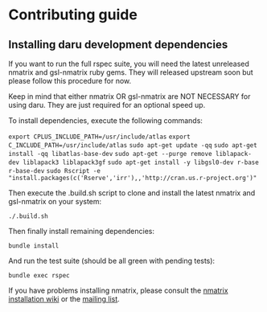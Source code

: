 # Contributing guide

## Installing daru development dependencies

If you want to run the full rspec suite, you will need the latest unreleased nmatrix and gsl-nmatrix ruby gems. They will released upstream soon but please follow this procedure for now.

Keep in mind that either nmatrix OR gsl-nmatrix are NOT NECESSARY for using daru. They are just required for an optional speed up.

To install dependencies, execute the following commands:

  `export CPLUS_INCLUDE_PATH=/usr/include/atlas` 
  `export C_INCLUDE_PATH=/usr/include/atlas`
  `sudo apt-get update -qq`
  `sudo apt-get install -qq libatlas-base-dev`
  `sudo apt-get --purge remove liblapack-dev liblapack3 liblapack3gf`
  `sudo apt-get install -y libgsl0-dev r-base r-base-dev`
  `sudo Rscript -e "install.packages(c('Rserve','irr'),,'http://cran.us.r-project.org')"`

Then execute the .build.sh script to clone and install the latest nmatrix and gsl-nmatrix on your system:

  `./.build.sh`

Then finally install remaining dependencies:

  `bundle install`

And run the test suite (should be all green with pending tests):

  `bundle exec rspec`

If you have problems installing nmatrix, please consult the [nmatrix installation wiki](https://github.com/SciRuby/nmatrix/wiki/Installation) or the [mailing list](https://groups.google.com/forum/#!forum/sciruby-dev).
